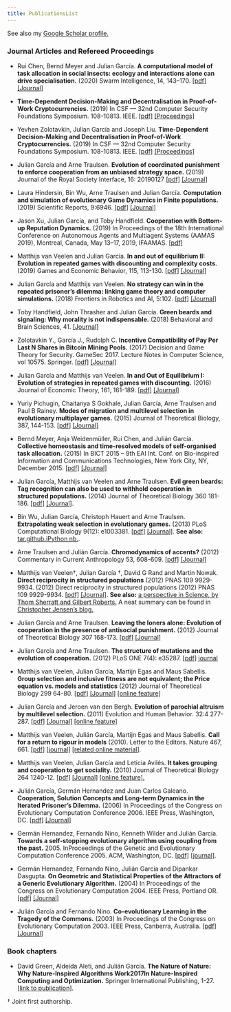 ```yaml
---
title: PublicationsList
---
```


See also my [Google Scholar profile.](https://scholar.google.com.au/citations?hl=en&user=nWHuAL4AAAAJ&view_op=list_works&sortby=pubdate)

### Journal Articles and Refereed Proceedings

- Rui Chen, Bernd Meyer and Julian García. **A computational model of task allocation in social insects: ecology and interactions alone can drive specialisation.** (2020) Swarm Intelligence, 14, 143–170. [[pdf]](/static/5f938e8c63505d4417b19051c76dfd0a/Chen_et_al-2020-Swarm_Intelligence.pdf) [[Journal]](https://link.springer.com/article/10.1007/s11721-020-00180-4)

- **Time-Dependent Decision-Making and Decentralisation in Proof-of-Work Cryptocurrencies.** (2019) In CSF — 32nd Computer Security Foundations Symposium. 108-10813. IEEE. [[pdf]](/static/7caa65d546fea70a3ec29f3cceace107/8823663.pdf) [[Proceedings]](https://ieeexplore.ieee.org/abstract/document/8823663)

- Yevhen Zolotavkin, Julian García and Joseph Liu. **Time-Dependent Decision-Making and Decentralisation in Proof-of-Work Cryptocurrencies.** (2019) In CSF — 32nd Computer Security Foundations Symposium. 108-10813. IEEE. [[pdf]](/static/7caa65d546fea70a3ec29f3cceace107/99.pdf) [[Proceedings]](https://ieeexplore.ieee.org/abstract/document/8823663)

- Julian García and Arne Traulsen. **Evolution of coordinated punishment to enforce cooperation from an unbiased strategy space.** (2019) Journal of the Royal Society Interface, 16: 20190127 [[pdf]](/static/dadac64a259c27bfbe3227b0ac835034/rsif20190127.pdf) [[Journal]](https://royalsocietypublishing.org/doi/10.1098/rsif.2019.0127)

- Laura Hindersin, Bin Wu, Arne Traulsen and Julian García. **Computation and simulation of evolutionary Game Dynamics in Finite populations.** (2019) Scientific Reports, 9:6946. [[pdf]](/static/720a7be8d6684cfdcc8ff73019098f3f/23.pdf) [[Journal]]()

- Jason Xu, Julian García, and Toby Handfield. **Cooperation with Bottom-up Reputation Dynamics.** (2019) In Proceedings of the 18th International Conference on Autonomous Agents and Multiagent Systems (AAMAS 2019), Montreal, Canada, May 13–17, 2019, IFAAMAS. [[pdf]](/static/fc3c123267bd9dff67a5d2be4d6f73a5/22.pdf)

- Matthijs van Veelen and Julian García. **In and out of equilibrium II: Evolution in repeated games with discounting and complexity costs.** (2019) Games and Economic Behavior, 115, 113-130. [[pdf]](/static/4aeefac4ccd85f303b9a9044fb2c6680/21.pdf) [[Journal]](https://www.sciencedirect.com/science/article/abs/pii/S0899825619300314)

- Julian García and Matthijs van Veelen. **No strategy can win in the repeated prisoner’s dilemma: linking game theory and computer simulations.** (2018) Frontiers in Robotics and AI, 5:102. [[pdf]](/static/f09fc3ecfb6bd93330c9060fb82447b6/20.pdf) [[Journal]](https://www.frontiersin.org/articles/10.3389/frobt.2018.00102/full)

- Toby Handfield, John Thrasher and Julian García. **Green beards and signaling: Why morality is not indispensable.** (2018) Behavioral and Brain Sciences, 41. [[Journal]](https://www.cambridge.org/core/journals/behavioral-and-brain-sciences/article/green-beards-and-signaling-why-morality-is-not-indispensable/D1415D676AE143EE4B72FB06F18D4EE5/core-reader#)

- Zolotavkin Y., García J., Rudolph C. **Incentive Compatibility of Pay Per Last N Shares in Bitcoin Mining Pools.** (2017) Decision and Game Theory for Security. GameSec 2017. Lecture Notes in Computer Science, vol 10575. Springer. [[pdf]](/static/39963ba78197f7351eba3f05b12b948e/19.pdf) [[Journal]](https://link.springer.com/chapter/10.1007/978-3-319-68711-7_2)

- Julian García and Matthijs van Veelen. **In and Out of Equilibrium I: Evolution of strategies in repeated games with discounting.** (2016) Journal of Economic Theory, 161, 161-189. [[pdf]](/static/1277ed72b184b4f3e9e10e05561a9d15/15.pdf) [[Journal]](https://www.sciencedirect.com/science/article/abs/pii/S002205311500201X)

- Yuriy Pichugin, Chaitanya S Gokhale, Julian García, Arne Traulsen and Paul B Rainey. **Modes of migration and multilevel selection in evolutionary multiplayer games.** (2015) Journal of Theoretical Biology, 387, 144-153. [[pdf]](/static/ea752af12a28d0af9702cda4f9e8f6bc/14.pdf) [[Journal]](https://monashuni.okta.com/app/monashuniversity_ezproxy_1/exk1lfeqvipGvmNj72p7/sso/saml)

- Bernd Meyer, Anja Weidenmüller, Rui Chen, and Julián García. **Collective homeostasis and time-resolved models of self-organised task allocation.** (2015) In BICT 2015 – 9th EAI Int. Conf. on Bio-inspired Information and Communications Technologies, New York City, NY, December 2015. [[pdf]](/static/1e3e30c4db02eb5c1447fd2477a8e988/17.pdf) [[Journal]](https://dl.acm.org/doi/10.4108/eai.3-12-2015.2262459)

- Julian García, Matthijs van Veelen and Arne Traulsen. **Evil green beards: Tag recognition can also be used to withhold cooperation in structured populations.** (2014) Journal of Theoretical Biology 360 181-186. [[pdf]](/static/69b1040444f5e530cb391b0b36799f93/13.pdf) [[Journal]](https://linkinghub.elsevier.com/retrieve/pii/S0022519314003956).

- Bin Wu, Julian García, Christoph Hauert and Arne Traulsen. **Extrapolating weak selection in evolutionary games.** (2013) PLoS Computational Biology 9(12): e1003381. [[pdf]](/static/69b1040444f5e530cb391b0b36799f93/12.pdf) [[Journal]](https://journals.plos.org/ploscompbiol/article?id=10.1371/journal.pcbi.1003381). **See also:** [tar.](http://dx.doi.org/10.6084/m9.figshare.814470)[github.](https://github.com/juliangarcia/ews)[iPython nb.](http://nbviewer.ipython.org/github/juliangarcia/ews/blob/master/notebook.ipynb).

- Arne Traulsen and Julián García. **Chromodynamics of accents?** (2012) Commentary in Current Anthropology 53, 608-609. [[pdf]](/static/9d2f97ef94e72fc84281db0dce6050d8/16.pdf) [[Journal]](http://www.jstor.org/stable/10.1086/667654)

- Matthijs van Veelen†, Julian García †, David G Rand and Martin Nowak. **Direct reciprocity in structured populations** (2012) PNAS 109 9929-9934. (2012) Direct reciprocity in structured populations (2012) PNAS 109 9929-9934. [[pdf]](/static/042e6c1acfc6d9f08e272fce11f258d3/11.pdf) [[Journal]](https://www.pnas.org/content/109/25/9929.abstract). **See also:** [a perspective in Science, by Thom Sherratt and Gilbert Roberts.](https://science.sciencemag.org/content/337/6100/1304.full) A neat summary can be found in [Christopher Jensen’s blog.](http://www.christopherxjjensen.com/2012/06/12/pnas-paper-explores-the-role-of-population-structure-in-facilitating-reciprocity/)

- Julian García and Arne Traulsen. **Leaving the loners alone: Evolution of cooperation in the presence of antisocial punishment.** (2012) Journal of Theoretical Biology 307 168-173. [[pdf]](/static/e728c1d82080f3e85c12d99458cac34e/10.pdf) [[Journal]](https://www.sciencedirect.com/science/article/abs/pii/S0022519312002457?via%3Dihub)

- Julian García and Arne Traulsen. **The structure of mutations and the evolution of cooperation.** (2012) PLoS ONE 7(4): e35287. [[pdf]](/static/0326e2bea7e3ede574a872143bb154ee/09.pdf) [journal](http://www.plosone.org/article/info%3Adoi%2F10.1371%2Fjournal.pone.0035287)

- Matthijs van Veelen, Julian García, Martijn Egas and Maus Sabellis. **Group selection and inclusive fitness are not equivalent; the Price equation vs. models and statistics** (2012) Journal of Theoretical Biology 299 64-80. [[pdf]](/static/906ca177e4ba0bdfb624f259dd16e183/08.pdf) [[Journal]](https://www.sciencedirect.com/science/article/abs/pii/S0022519311003754) [[online feature]](http://evolutionandgames.nl/wiki/index.php?title=Parochialism)

- Julian García and Jeroen van den Bergh. **Evolution of parochial altruism by multilevel selection.** (2011) Evolution and Human Behavior. 32:4 277-287. [[pdf]](/static/46040d1395681a48c8afb7f3fc51b004/07.pdf) [[Journal]](https://www.nature.com/articles/467661d.pdf) [[online feature]](http://evolutionandgames.nl/wiki/index.php?title=Parochialism)

- Matthijs van Veelen, Julián García, Martijn Egas and Maus Sabellis. **Call for a return to rigour in models** (2010). Letter to the Editors. Nature 467, 661. [[pdf]](/static/6321cca6a8837c55a1a717304683b4d6/05.pdf) [[journal]](http://www.nature.com/nature/journal/v467/n7316/pdf/467661d.pdf) [[related online material]](http://evolutionandgames.nl/wiki/index.php?title=Price).

- Matthijs van Veelen, Julian García and Leticia Avilés. **It takes grouping and cooperation to get sociality.** (2010) Journal of Theoretical Biology 264 1240-12. [[pdf]](/static/ed610989eb7ccc18397a1f5fc9601702/06.pdf) [[Journal]](https://www.sciencedirect.com/science/article/abs/pii/S0022519310001189?via%3Dihub) [[online feature].](http://evolutionandgames.nl/wiki/index.php?title=Sociality)

* Julián García, Germán Hernandez and Juan Carlos Galeano. **Cooperation, Solution Concepts and Long-term Dynamics in the Iterated Prisoner’s Dilemma.** (2006) In Proceedings of the Congress on Evolutionary Computation Conference 2006. IEEE Press, Washington, DC. [[pdf]](/static/bb487cb58e26b48dbd2adb77a84a8d09/04.pdf) [[Journal]](https://ieeexplore.ieee.org/document/1688502)

* Germán Hernandez, Fernando Nino, Kenneth Wilder and Julián García. **Towards a self-stopping evolutionary algorithm using coupling from the past.** 2005. InProceedings of the Genetic and Evolutionary Computation Conference 2005. ACM, Washington, DC. [[pdf]](/static/1991b1b04582910d8f60593b7ebce62a/03.pdf) [[journal]](http://dl.acm.org/citation.cfm?id=1068112).

* Germán Hernandez, Fernando Nino, Julián García and Dipankar Dasgupta. **On Geometric and Statistical Properties of the Attractors of a Generic Evolutionary Algorithm.** (2004) In Proceedings of the Congress on Evolutionary Computation 2004. IEEE Press, Portland OR. [[pdf]](/static/88f4c53457474e5d6956e631c8142143/02.pdf) [[Journal]](https://ieeexplore.ieee.org/document/1331039?arnumber=1331039)

* Julián García and Fernando Nino. **Co-evolutionary Learning in the Tragedy of the Commons.** (2003) In Proceedings of the Congress on Evolutionary Computation 2003. IEEE Press, Canberra, Australia. [[pdf]](/static/faeba59ce897a575458b29c0410fe655/01.pdf) [[Journal]](https://ieeexplore.ieee.org/document/1299945?arnumber=1299945)
  <br>

### Book chapters

- David Green, Aldeida Aleti, and Julián García. **The Nature of Nature: Why Nature-Inspired Algorithms Work2017In Nature-Inspired Computing and Optimization.** Springer International Publishing, 1-27.[[link to publication]](https://link.springer.com/chapter/10.1007/978-3-319-50920-4_1?target=_blank).

† Joint first authorship.
